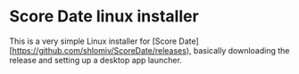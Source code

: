 # Score Date linux installer

This is a very simple Linux installer for [Score Date][https://github.com/shlomiv/ScoreDate/releases), basically downloading the release and setting up a desktop app launcher.
